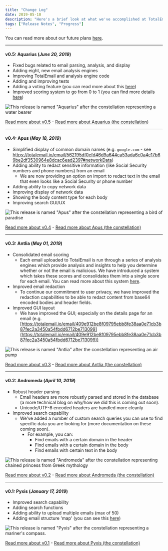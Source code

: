 ```yaml
---
title: "Change Log"
date: 2019-05-10
description: "Here's a brief look at what we've accomplished at TotalEmail."
tags: ["Release Notes", "Progress"]
---
```


You can read more about our future plans [here](/road-map/).

<hr>

#### v0.5: Aquarius (*June 20, 2019*)

- Fixed bugs related to email parsing, analysis, and display
- Adding eight, new email analysis engines
- Improving TotalEmail and analysis engine code
- Adding and improving tests
- Adding a voting feature (you can read more about this [here](https://blog.totalemail.io/email-voting-0/))
- Improved scoring system to go from 0 to 1 (you can find more details [here](https://blog.totalemail.io/email-scoring-0/))

![This release is named "Aquarius" after the constellation representing a water bearer](/imgs/aquarius-annotated.png)

[Read more about v0.5](/aquarius-0-5/) - [Read more about Aquarius (the constellation)](https://en.wikipedia.org/wiki/Aquarius_(constellation))

<hr>

#### v0.4: Apus (*May 18, 2019*)

- Simplified display of common domain names (e.g. `google.com` - see https://totalemail.io/email/562195df0efd46d9a644ca53ada6c0a4c17b69be2df3530964e8dcac6ead2397#networkData)
- Adding ability to redact sensitive information (like Social Security numbers and phone numbers) from an email
    - We are now providing an option on import to redact text in the email that even looks like a Social Security or phone number
- Adding ability to copy network data
- Improving display of network data
- Showing the body content type for each body
- Improving search GUI/UX

![This release is named "Apus" after the constellation representing a bird of paradise](/imgs/apus-annotated.jpg)

[Read more about v0.4](/apus-0-4/) - [Read more about Apus (the constellation)](https://en.wikipedia.org/wiki/Apus)

<hr>

#### v0.3: Antlia (*May 01, 2019*)

- Consolidated email scoring
    - Each email uploaded to TotalEmail is run through a series of analysis engines which provide analysis and insights to help you determine whether or not the email is malicious. We have introduced a system which takes these scores and consolidates them into a single score for each email. You can read more about this system [here](/email-scoring-0/).
- Improved email redaction
    - To continue our commitment to user privacy, we have improved the redaction capabilities to be able to redact content from base64 encoded bodies and header fields.
- Improved GUI layout
    - We have improved the GUI; especially on the details page for an email (e.g. [https://totalemail.io/email/409e912be8f09795ebb8fe38aa0e71cb3b87fec2a3450a54fbdd6712be713099](https://totalemail.io/email/409e912be8f09795ebb8fe38aa0e71cb3b87fec2a3450a54fbdd6712be713099))

![This release is named "Antlia" after the constellation representing an air pump](/imgs/antlia-annotated.jpg)

[Read more about v0.3](/antlia-0-3/) - [Read more about Antlia (the constellation)](https://en.wikipedia.org/wiki/Antlia)

<hr>

#### v0.2: Andromeda (*April 10, 2019*)

- Robust header parsing
    - Email headers are more robustly parsed and stored in the database (a more technical blog on why/how we did this is coming out soon).
    - Unicode/UTF-8 encoded headers are handled more cleanly
- Improved search capability
    - We've added a number of custom search queries you can use to find specific data you are looking for (more documentation on these coming soon).
        - For example, you can:
            - Find emails with a certain domain in the header
            - Find emails with a certain domain in the body
            - Find emails with certain text in the body

![This release is named "Andromeda" after the constellation representing chained princess from Greek mythology](/imgs/andromeda_annotated.png)

[Read more about v0.2](/andromeda-0-2/) - [Read more about Andromeda (the constellation)](https://en.wikipedia.org/wiki/Andromeda_(constellation))

<hr>

#### v0.1: Pyxis (*January 17, 2019*)

- Improved search capability
- Adding search functions
- Adding ability to upload multiple emails (max of 50)
- Adding email structure 'map' (you can see this [here](https://totalemail.io/email/2159d16de88b89a91418ea282c1e26404b625a225aece7921838ab428b74f5a2))

![This release is named "Pyxis" after the constellation representing a mariner's compass.](/imgs/Pyxis.jpg)

[Read more about v0.1](/pyxis-0-1/) - [Read more about Pyxis (the constellation)](https://en.wikipedia.org/wiki/Pyxis)
